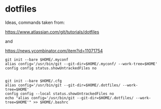 # dotfiles

Ideas, commands taken from:

https://www.atlassian.com/git/tutorials/dotfiles

and

https://news.ycombinator.com/item?id=11071754


    git init --bare $HOME/.myconf
    alias config='/usr/bin/git --git-dir=$HOME/.myconf/ --work-tree=$HOME'
    config config status.showUntrackedFiles no
    
   
    git init --bare $HOME/.cfg
    alias config='/usr/bin/git --git-dir=$HOME/.dotfiles/ --work-tree=$HOME'
    config config --local status.showUntrackedFiles no
    echo "alias config='/usr/bin/git --git-dir=$HOME/.dotfiles/ --work-tree=$HOME'" >> $HOME/.bashrc
